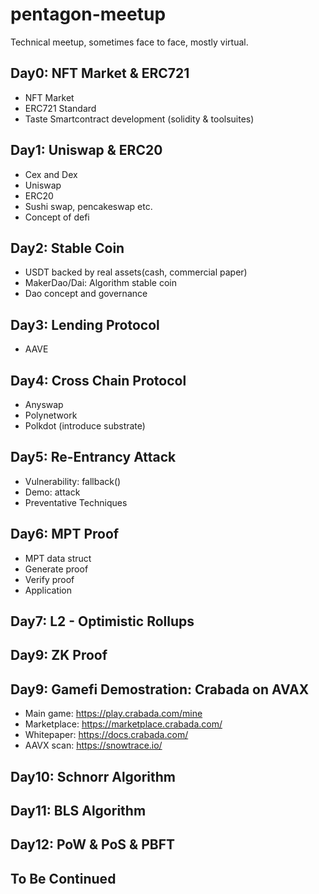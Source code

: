 # pentagon-meetup
Technical meetup, sometimes face to face, mostly virtual.

## Day0: NFT Market & ERC721

- NFT Market
- ERC721 Standard
- Taste Smartcontract development (solidity & toolsuites)

## Day1: Uniswap & ERC20

- Cex and Dex
- Uniswap
- ERC20
- Sushi swap, pencakeswap etc.
- Concept of defi

## Day2: Stable Coin

- USDT backed by real assets(cash, commercial paper)
- MakerDao/Dai: Algorithm stable coin
- Dao concept and governance

## Day3: Lending Protocol

- AAVE

## Day4: Cross Chain Protocol

- Anyswap
- Polynetwork
- Polkdot (introduce substrate)

## Day5: Re-Entrancy Attack

- Vulnerability: fallback()
- Demo: attack
- Preventative Techniques

## Day6: MPT Proof

- MPT data struct
- Generate proof
- Verify proof
- Application

## Day7: L2 - Optimistic Rollups 

## Day9: ZK Proof

## Day9: Gamefi Demostration: Crabada on AVAX

- Main game: https://play.crabada.com/mine
- Marketplace: https://marketplace.crabada.com/
- Whitepaper: https://docs.crabada.com/
- AAVX scan: https://snowtrace.io/

## Day10: Schnorr Algorithm

## Day11: BLS Algorithm

## Day12: PoW & PoS & PBFT

## To Be Continued
